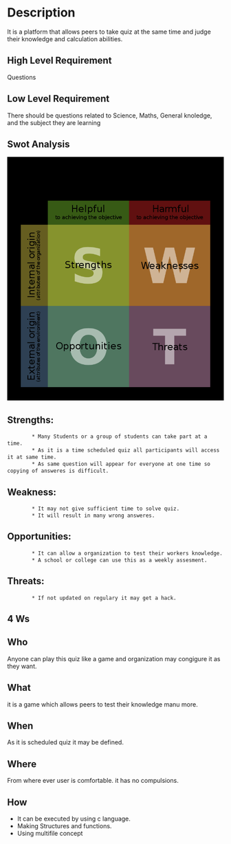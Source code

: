# Description
 It is a platform that allows peers to take quiz at the same time and judge their knowledge and calculation abilities.

## High Level Requirement
 Questions

## Low Level Requirement 
 There should be questions related to Science, Maths, General knoledge, and the subject they are learning

## Swot Analysis
![](2022-02-11-02-36-17.png)
## Strengths: 
            * Many Students or a group of students can take part at a time.
            * As it is a time scheduled quiz all participants will access it at same time.
            * As same question will appear for everyone at one time so copying of answeres is difficult.
## Weakness:
            * It may not give sufficient time to solve quiz.
            * It will result in many wrong answeres.
## Opportunities:
            * It can allow a organization to test their workers knowledge.
            * A school or college can use this as a weekly assesment.
## Threats:
            * If not updated on regulary it may get a hack.

## 4 Ws
## Who
Anyone can play this quiz like a game and organization may congigure it as they want.
## What
it is a game which allows peers to test their knowledge manu more.
## When 
As it is scheduled quiz it may be defined.
## Where
From where ever user is comfortable. it has no compulsions.

## How
* It can be executed by using c language.
* Making Structures and functions.
* Using multifile concept
 